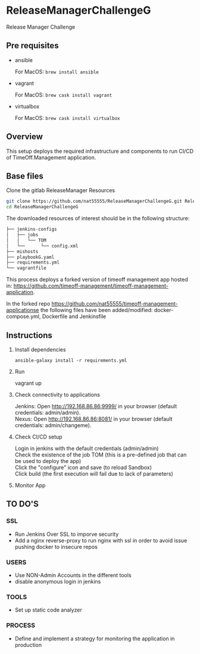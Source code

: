 # ReleaseManagerChallengeG
Release Manager Challenge

## Pre requisites

- ansible

  For MacOS: `brew install ansible`

- vagrant

  For MacOS: `brew cask install vagrant`

- virtualbox

  For MacOS: `brew cask install virtualbox`

## Overview

This setup deploys the required infrastructure and components to run CI/CD of TimeOff.Management application. 

## Base files

Clone the gitlab ReleaseManager Resources

```bash
git clone https://github.com/nat55555/ReleaseManagerChallengeG.git ReleaseManagerChallengeG
cd ReleaseManagerChallengeG
```

The downloaded resources of interest should be in the following structure:

```bash
├── jenkins-configs
│   ├── jobs
│   │   └── TOM
│   └──      └── config.xml
├── mishosts
├── playbookG.yaml
├── requirements.yml
└── vagrantfile	

```
This process deploys a forked version of timeoff management app hosted in: https://github.com/timeoff-management/timeoff-management-application.

In the forked repo https://github.com/nat55555/timeoff-management-applicationse the following files have been added/modified: docker-compose.yml, Dockerfile and Jenkinsfile


## Instructions

1. Install dependencies
    
    `ansible-galaxy install -r requirements.yml`
    
2. Run

    vagrant up
    
3. Check connectivity to applications

   Jenkins: Open http://192.168.86.86:9999/ in your browser (default credentials: admin/admin).  
   Nexus: Open http://192.168.86.86:8081/ in your browser (default credentials: admin/changeme).

4. Check CI/CD setup

   Login in jenkins with the default credentials (admin/admin)  
   Check the existence of the job TOM (this is a pre-defined job that can be used to deploy the app)  
   Click the "configure" icon and save (to reload Sandbox)  
   Click build (the first execution will fail due to lack of parameters)

5. Monitor App 

## TO DO'S

### SSL
- Run Jenkins Over SSL to imporve security
- Add a nginx reverse-proxy to run nginx with ssl in order to avoid issue pushing docker to insecure repos

### USERS
- Use NON-Admin Accounts in the different tools
- disable anonymous login in jenkins

### TOOLS
- Set up static code analyzer

### PROCESS
- Define and implement a strategy for monitoring the application in production
